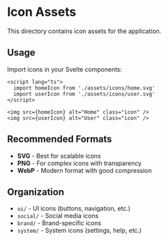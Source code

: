# Icon Assets

This directory contains icon assets for the application.

## Usage

Import icons in your Svelte components:

```svelte
<script lang="ts">
  import homeIcon from './assets/icons/home.svg'
  import userIcon from './assets/icons/user.svg'
</script>

<img src={homeIcon} alt="Home" class="icon" />
<img src={userIcon} alt="User" class="icon" />
```

## Recommended Formats

- **SVG** - Best for scalable icons
- **PNG** - For complex icons with transparency
- **WebP** - Modern format with good compression

## Organization

- `ui/` - UI icons (buttons, navigation, etc.)
- `social/` - Social media icons
- `brand/` - Brand-specific icons
- `system/` - System icons (settings, help, etc.)
